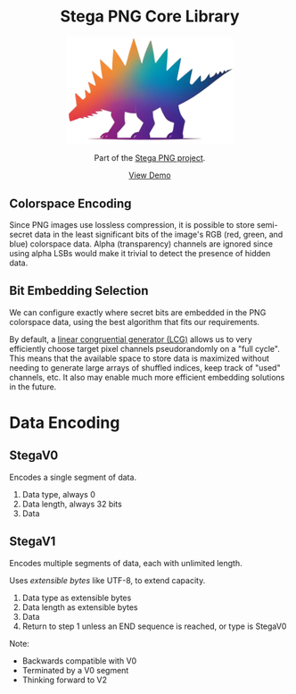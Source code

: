 <h1 align="center">Stega PNG Core Library</h1>

<p align="center">
  <a href="https://stegapng.netlify.app/">
    <img src="https://github.com/jchook/stega/blob/main/packages/web/public/stega-nobg.png?raw=true" width="300" />
  </a>
</p>

<p align="center">
  Part of the <a href="https://github.com/jchook/stega">Stega PNG project</a>.
</p>

<p align="center">
  <a href="https://stegapng.netlify.app/">View Demo</a>
</p>


Colorspace Encoding
-------------------

Since PNG images use lossless compression, it is possible to store semi-secret data in the least significant bits of the image's RGB (red, green, and blue) colorspace data. Alpha (transparency) channels are ignored since using alpha LSBs would make it trivial to detect the presence of hidden data.


Bit Embedding Selection
-----------------------

We can configure exactly where secret bits are embedded in the PNG colorspace data, using the best algorithm that fits our requirements.

By default, a [linear congruential generator (LCG)](https://en.wikipedia.org/wiki/Linear_congruential_generator) allows us to very efficiently choose target pixel channels pseudorandomly on a "full cycle". This means that the available space to store data is maximized without needing to generate large arrays of shuffled indices, keep track of "used" channels, etc. It also may enable much more efficient embedding solutions in the future.


Data Encoding
=============

StegaV0
--------

Encodes a single segment of data.

1. Data type, always 0
1. Data length, always 32 bits
1. Data


StegaV1
-------

Encodes multiple segments of data, each with unlimited length.

Uses *extensible bytes* like UTF-8, to extend capacity.

1. Data type as extensible bytes
1. Data length as extensible bytes
1. Data
1. Return to step 1 unless an END sequence is reached, or type is StegaV0

Note:

- Backwards compatible with V0
- Terminated by a V0 segment
- Thinking forward to V2

